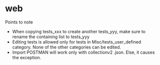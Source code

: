 # web

Points to note

- When copying tests_xxx to create another tests_yyy, make sure to rename the containing list to tests_yyy
- Editing tests is allowed only for tests in Misc/tests_user_defined category.  None of the other categories can be edited.
- Import POSTMAN will work only with collectionv2 .json.  Else, it causes the exception.

